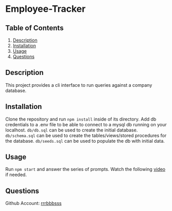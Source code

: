 # Employee-Tracker
  
## Table of Contents

1. [Description](#Description)
1. [Installation](#Installation)
1. [Usage](#Usage)
1. [Questions](#Questions)
      
## Description

This project provides a cli interface to run queries against a company database.

## Installation

Clone the repository and run `npm install` inside of its directory. Add db credentials to a .env file to be able to connect to a mysql db running on your localhost. `db/db.sql` can be used to create the initial database. `db/schema.sql` can be used to create the tables/views/stored procedures for the database. `db/seeds.sql` can be used to populate the db with initial data.

## Usage 

Run `npm start` and answer the series of prompts. Watch the following [video](https://watch.screencastify.com/v/wfjoFgTvamevygQSrBIA) if needed.

## Questions

Github Account: [rrrbbbsss](https://github.com/rrrbbbsss)